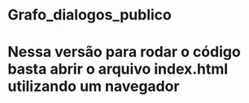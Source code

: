 # Grafo_dialogos_publico

# Nessa versão para rodar o código basta abrir o arquivo index.html utilizando um navegador
